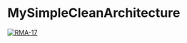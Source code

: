 # MySimpleCleanArchitecture

[![RMA-17](https://circleci.com/gh/RMA-17/MySimpleCleanArchitecture.svg?style=svg)](https://circleci.com/gh/RMA-17/MySimpleCleanArchitecture)
